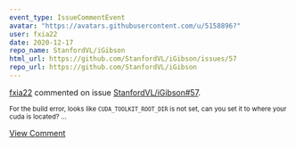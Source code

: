 ```yaml
---
event_type: IssueCommentEvent
avatar: "https://avatars.githubusercontent.com/u/5158896?"
user: fxia22
date: 2020-12-17
repo_name: StanfordVL/iGibson
html_url: https://github.com/StanfordVL/iGibson/issues/57
repo_url: https://github.com/StanfordVL/iGibson
---
```


<a href='https://github.com/fxia22' target='_blank'>fxia22</a> commented on issue <a href='https://github.com/StanfordVL/iGibson/issues/57' target='_blank'>StanfordVL/iGibson#57</a>.

<small>For the build error, looks like `CUDA_TOOLKIT_ROOT_DIR` is not set, can you set it to where your cuda is located? ...</small>

<a href='https://github.com/StanfordVL/iGibson/issues/57' target='_blank'>View Comment</a>